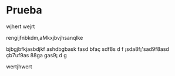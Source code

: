 # Prueba 
wjhert
wejrt


rengijfnbkdm,aMkxjbvjhsanqlke

bjbgjbfkjasbdjkf 
ashdbgbask fasd bfaç sdf8s
 d
 f ¡sda8f¡'sad9f8asd çb7uf9as
 88ga
 gas9¡ d
 g



wertjhwert
